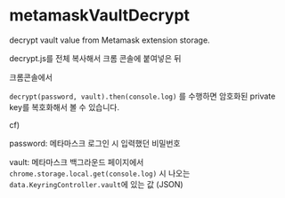 # metamaskVaultDecrypt
decrypt vault value from Metamask extension storage.

decrypt.js를 전체 복사해서 크롬 콘솔에 붙여넣은 뒤

크롬콘솔에서 

`decrypt(password, vault).then(console.log)` 를 수행하면 암호화된 private key를 복호화해서 볼 수 있습니다.

cf)  

password:  메타마스크 로그인 시 입력했던 비밀번호  

vault: 메타마스크 백그라운드 페이지에서 `chrome.storage.local.get(console.log)` 시 나오는 `data.KeyringController.vault`에 있는 값 (JSON)
